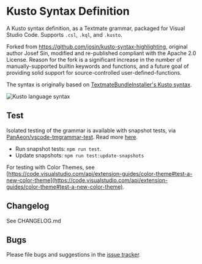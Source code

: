 # Kusto Syntax Definition

A Kusto syntax definition, as a Textmate grammar, packaged for Visual Studio Code. Supports `.csl`, `.kql`, and `.kusto`.

Forked from https://github.com/josin/kusto-syntax-highlighting, original author Josef Sin, modified and re-published compliant with the Apache 2.0 License. Reason for the fork is a significant increase in the number of manually-supported builtin keywords and functions, and a future goal of providing solid support for source-controlled user-defined-functions.

The syntax is originally based on [TextmateBundleInstaller's Kusto syntax](https://github.com/madskristensen/TextmateBundleInstaller/blob/master/src/Bundles/kusto/Syntaxes/kusto.plist).

![Kusto language syntax](https://github.com/rosshamish/kuskus/raw/master/kusto-syntax-highlighting/images/screenshot2.png)

## Test

Isolated testing of the grammar is available with snapshot tests, via [PanAeon/vscode-tmgrammar-test](https://github.com/PanAeon/vscode-tmgrammar-test). Read more [here](https://github.com/PanAeon/vscode-tmgrammar-test#snapshot-tests).

- Run snapshot tests: `npm run test`.
- Update snapshots: `npm run test:update-snapshots`

For testing with Color Themes, see [https://code.visualstudio.com/api/extension-guides/color-theme#test-a-new-color-theme](https://code.visualstudio.com/api/extension-guides/color-theme#test-a-new-color-theme).

## Changelog

See CHANGELOG.md

## Bugs

Please file bugs and suggestions in the [issue tracker](https://github.com/rosshamish/kuskus/issues).

